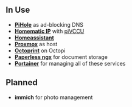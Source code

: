<link rel="stylesheet" href="https://cdnjs.cloudflare.com/ajax/libs/font-awesome/4.7.0/css/font-awesome.min.css">

## In Use
 
<div class="grid cards" markdown>

- <a class="fa fa-server fa-lg" href="https://pihole.lan"></a> [__PiHole__](https://pi-hole.net/) as ad-blocking DNS
- <a class="fa fa-battery-4 fa-lg" href="https://homematic.lan"></a> [__Homematic IP__](https://homematic-ip.com/de) with [piVCCU](https://github.com/alexreinert/piVCCU)
- <a class="fa fa-home fa-lg" href="https://homeassistant.lan"></a> [__Homeassistant__](https://homeassistant.io)
- <a class="fa fa-server fa-lg" href="https://proxmox.lan"></a> [__Proxmox__](https://www.proxmox.com/de/) as host
- <a class="fa fa-server fa-lg" href="https://octopi.lan"></a> [__Octoprint__](https://octoprint.org/) on Octopi
- <a class="fa fa-paperclip fa-lg" href="https://paperless.lan"></a>  [__Paperless ngx__](https://docs.paperless-ngx.com/) for document storage
- <a class="fa fa-ship fa-lg" href="https://portainer.lan"></a> [__Portainer__](https://www.portainer.io/) for managing all of these services

</div>

## Planned

<div class="grid cards" markdown>

- <i class="fa fa-camera-retro fa-lg"></i> __immich__ for photo management 


</div>